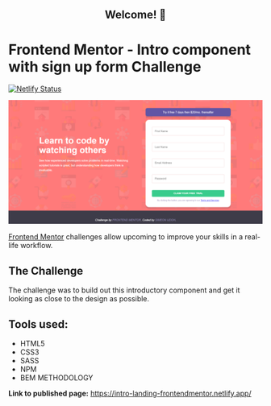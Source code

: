 
## <center>Welcome! 👋</center>

# Frontend Mentor - Intro component with sign up form Challenge

[![Netlify Status](https://api.netlify.com/api/v1/badges/ef9d6322-eef7-4c0f-af63-04a3729a5d72/deploy-status)](https://app.netlify.com/sites/intro-landing-frontendmentor/deploys)

![FrontEnd Mentor challenge](images/frontend-comp.png )




[Frontend Mentor](https://www.frontendmentor.io) challenges allow upcoming to improve your skills in a real-life workflow.


## The Challenge

The challenge was to build out this introductory component and get it looking as close to the design as possible.

## Tools used: 
* HTML5
* CSS3
* SASS
* NPM
* BEM METHODOLOGY 

**Link to published page:** https://intro-landing-frontendmentor.netlify.app/



